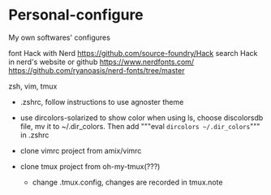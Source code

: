 # Personal-configure
My own softwares' configures

font
Hack with Nerd
https://github.com/source-foundry/Hack
search Hack in nerd's website or github
https://www.nerdfonts.com/
https://github.com/ryanoasis/nerd-fonts/tree/master

zsh, vim, tmux

- .zshrc, follow instructions to use agnoster theme

- use dircolors-solarized to show color when using ls, choose discolorsdb file, mv it to ~/.dir_colors. Then add 
"""eval `dircolors ~/.dir_colors`""" in .zshrc

- clone vimrc project from amix/vimrc

- clone tmux project from oh-my-tmux(???)
    - change .tmux.config, changes are recorded in tmux.note


